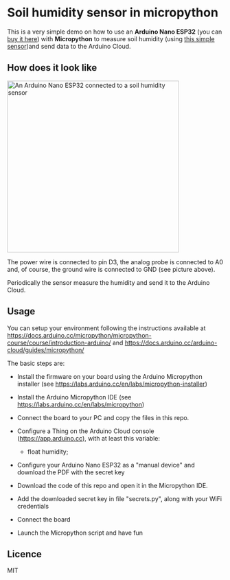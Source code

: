 # Soil humidity sensor in micropython

This is a very simple demo on how to use an **Arduino Nano ESP32** (you can [buy it here](https://store.arduino.cc/products/nano-esp32)) with **Micropython** to 
measure soil humidity (using [this simple sensor](https://www.amazon.it/AZDelivery-Sensori-zubehoerkit-Microcontroller-Hygrometer/dp/B07CNRJN8W))and send data to the Arduino Cloud.

## How does it look like

<img src="https://github.com/csarnataro/build_your_own_iot_app_barcelona_may_2024/assets/11388820/296e82b3-fed1-44bf-b649-e2ad4dcd59ed" width="400" alt="An Arduino Nano ESP32 connected to a soil humidity sensor" >

The power wire is connected to pin D3, the analog probe is connected to A0 and, of course, the ground wire is connected to GND (see picture above).

Periodically the sensor measure the humidity and send it to the Arduino Cloud.

## Usage

You can setup your environment following the instructions available 
at https://docs.arduino.cc/micropython/micropython-course/course/introduction-arduino/
and https://docs.arduino.cc/arduino-cloud/guides/micropython/

The basic steps are:
- Install the firmware on your board using the Arduino Micropython installer (see https://labs.arduino.cc/en/labs/micropython-installer)
- Install the Arduino Micropython IDE (see https://labs.arduino.cc/en/labs/micropython) 
- Connect the board to your PC and copy the files in this repo.
- Configure a Thing on the Arduino Cloud console (https://app.arduino.cc), with at least this variable:
  - float humidity;

- Configure your Arduino Nano ESP32 as a "manual device" and download the PDF with the secret key
- Download the code of this repo and open it in the Micropython IDE.
- Add the downloaded secret key in file "secrets.py", along with your WiFi credentials
- Connect the board
- Launch the Micropython script and have fun

 
## Licence
MIT
